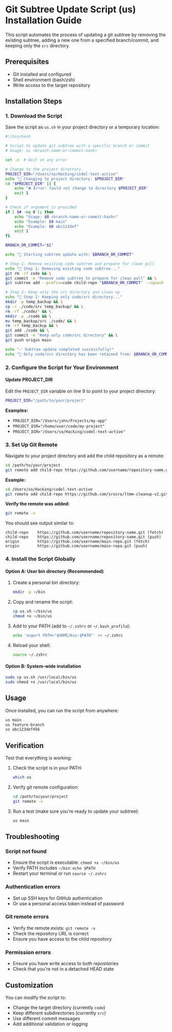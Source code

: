 # Git Subtree Update Script (us) Installation Guide

This script automates the process of updating a git subtree by removing the existing subtree, adding a new one from a specified branch/commit, and keeping only the `src` directory.

## Prerequisites

- Git installed and configured
- Shell environment (bash/zsh)
- Write access to the target repository

## Installation Steps

### 1. Download the Script

Save the script as `us.sh` in your project directory or a temporary location:

```bash
#!/bin/bash

# Script to update git subtree with a specific branch or commit
# Usage: us <branch-name-or-commit-hash>

set -e  # Exit on any error

# Change to the project directory
PROJECT_DIR="/Users/so/Hacking/codel-text-active"
echo "📂 Changing to project directory: $PROJECT_DIR"
cd "$PROJECT_DIR" || {
    echo "❌ Error: Could not change to directory $PROJECT_DIR"
    exit 1
}

# Check if argument is provided
if [ $# -eq 0 ]; then
    echo "Usage: $0 <branch-name-or-commit-hash>"
    echo "Example: $0 main"
    echo "Example: $0 abc123def"
    exit 1
fi

BRANCH_OR_COMMIT="$1"

echo "🔄 Starting subtree update with: $BRANCH_OR_COMMIT"

# Step 1: Remove existing code subtree and prepare for clean pull
echo "📝 Step 1: Removing existing code subtree..."
git rm -rf code && \
git commit -m "Remove code subtree to prepare for clean pull" && \
git subtree add --prefix=code child-repo "$BRANCH_OR_COMMIT" --squash

# Step 2: Keep only the src directory and clean up
echo "📝 Step 2: Keeping only code/src directory..."
mkdir -p temp_backup && \
cp -r ./code/src temp_backup/ && \
rm -rf ./code/* && \
mkdir -p ./code && \
mv temp_backup/src ./code/ && \
rm -rf temp_backup && \
git add ./code && \
git commit -m "Keep only code/src directory" && \
git push origin main

echo "✅ Subtree update completed successfully!"
echo "📁 Only code/src directory has been retained from: $BRANCH_OR_COMMIT"
```

### 2. Configure the Script for Your Environment

#### Update PROJECT_DIR

Edit the `PROJECT_DIR` variable on line 9 to point to your project directory:

```bash
PROJECT_DIR="/path/to/your/project"
```

**Examples:**
- `PROJECT_DIR="/Users/john/Projects/my-app"`
- `PROJECT_DIR="/home/user/code/my-project"`
- `PROJECT_DIR="/Users/so/Hacking/codel-text-active"`

### 3. Set Up Git Remote

Navigate to your project directory and add the child repository as a remote:

```bash
cd /path/to/your/project
git remote add child-repo https://github.com/username/repository-name.git
```

**Example:**
```bash
cd /Users/so/Hacking/codel-text-active
git remote add child-repo https://github.com/srosro/ltmm-cleanup-v2.git
```

**Verify the remote was added:**
```bash
git remote -v
```

You should see output similar to:
```
child-repo    https://github.com/username/repository-name.git (fetch)
child-repo    https://github.com/username/repository-name.git (push)
origin        https://github.com/username/main-repo.git (fetch)
origin        https://github.com/username/main-repo.git (push)
```

### 4. Install the Script Globally

#### Option A: User bin directory (Recommended)

1. Create a personal bin directory:
   ```bash
   mkdir -p ~/bin
   ```

2. Copy and rename the script:
   ```bash
   cp us.sh ~/bin/us
   chmod +x ~/bin/us
   ```

3. Add to your PATH (add to `~/.zshrc` or `~/.bash_profile`):
   ```bash
   echo 'export PATH="$HOME/bin:$PATH"' >> ~/.zshrc
   ```

4. Reload your shell:
   ```bash
   source ~/.zshrc
   ```

#### Option B: System-wide installation

```bash
sudo cp us.sh /usr/local/bin/us
sudo chmod +x /usr/local/bin/us
```

## Usage

Once installed, you can run the script from anywhere:

```bash
us main
us feature-branch
us abc123def456
```

## Verification

Test that everything is working:

1. Check the script is in your PATH:
   ```bash
   which us
   ```

2. Verify git remote configuration:
   ```bash
   cd /path/to/your/project
   git remote -v
   ```

3. Run a test (make sure you're ready to update your subtree):
   ```bash
   us main
   ```

## Troubleshooting

### Script not found
- Ensure the script is executable: `chmod +x ~/bin/us`
- Verify PATH includes `~/bin`: `echo $PATH`
- Restart your terminal or run `source ~/.zshrc`

### Authentication errors
- Set up SSH keys for GitHub authentication
- Or use a personal access token instead of password

### Git remote errors
- Verify the remote exists: `git remote -v`
- Check the repository URL is correct
- Ensure you have access to the child repository

### Permission errors
- Ensure you have write access to both repositories
- Check that you're not in a detached HEAD state

## Customization

You can modify the script to:
- Change the target directory (currently `code`)
- Keep different subdirectories (currently `src`)
- Use different commit messages
- Add additional validation or logging